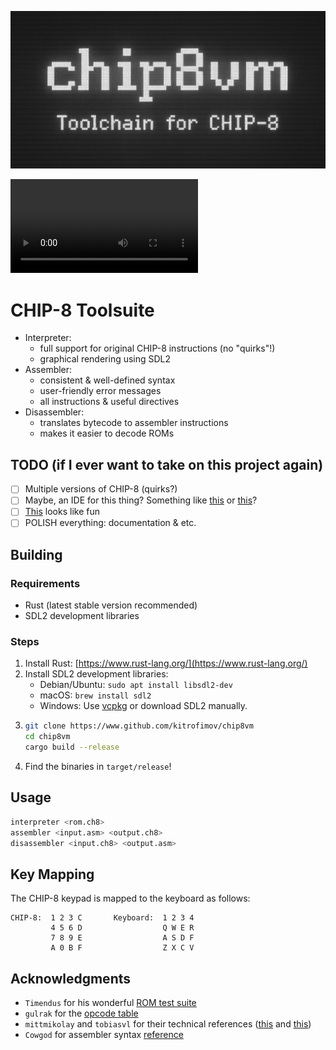 ![banner](.github/banner.png)

![demo](.github/demo.mp4)

# CHIP-8 Toolsuite

- Interpreter:
    - full support for original CHIP-8 instructions (no "quirks"!)
    - graphical rendering using SDL2
- Assembler:
    - consistent & well-defined syntax
    - user-friendly error messages
    - all instructions & useful directives
- Disassembler:
    - translates bytecode to assembler instructions
    - makes it easier to decode ROMs 

## TODO (if I ever want to take on this project again)
- [ ] Multiple versions of CHIP-8 (quirks?)
- [ ] Maybe, an IDE for this thing? Something like [this](https://internet-janitor.itch.io/octo) or [this](https://github.com/gulrak/cadmium)?
- [ ] [This](https://github.com/glouw/c8c) looks like fun
- [ ] POLISH everything: documentation & etc.

## Building
### Requirements
- Rust (latest stable version recommended)
- SDL2 development libraries

### Steps
1. Install Rust: [https://www.rust-lang.org/](https://www.rust-lang.org/)
2. Install SDL2 development libraries:
    - Debian/Ubuntu: `sudo apt install libsdl2-dev`
    - macOS: `brew install sdl2`
    - Windows: Use [vcpkg](https://github.com/microsoft/vcpkg) or download SDL2 manually.
3. ```bash
   git clone https://www.github.com/kitrofimov/chip8vm
   cd chip8vm
   cargo build --release
   ```
4. Find the binaries in `target/release`!

## Usage
```bash
interpreter <rom.ch8>
assembler <input.asm> <output.ch8>
disassembler <input.ch8> <output.asm>
```

## Key Mapping
The CHIP-8 keypad is mapped to the keyboard as follows:
```
CHIP-8:  1 2 3 C       Keyboard:  1 2 3 4
         4 5 6 D                  Q W E R
         7 8 9 E                  A S D F
         A 0 B F                  Z X C V
```

## Acknowledgments
- `Timendus` for his wonderful [ROM test suite](https://github.com/Timendus/chip8-test-suite)
- `gulrak` for the [opcode table](https://chip8.gulrak.net/)
- `mittmikolay` and `tobiasvl` for their technical references ([this](https://github.com/mattmikolay/chip-8/wiki/CHIP%E2%80%908-Technical-Reference) and [this](https://tobiasvl.github.io/blog/write-a-chip-8-emulator/))
- `Cowgod` for assembler syntax [reference](http://devernay.free.fr/hacks/chip8/C8TECH10.HTM)
